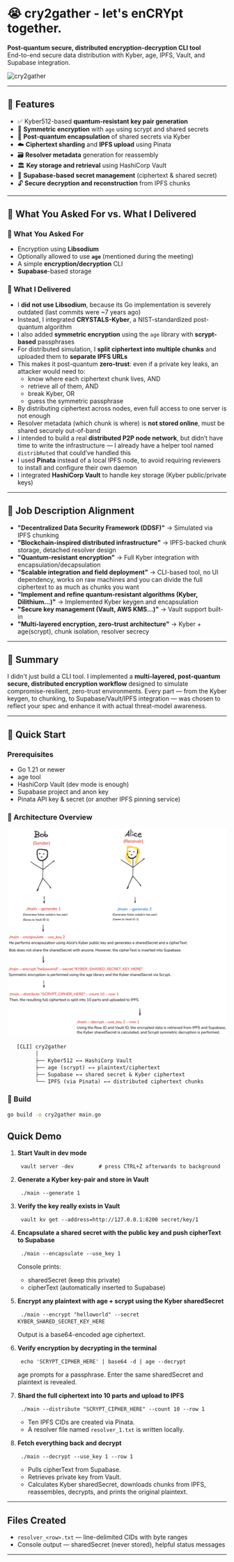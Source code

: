 # 😭 cry2gather - let's enCRYpt together.

**Post-quantum secure, distributed encryption-decryption CLI tool**  
End-to-end secure data distribution with Kyber, age, IPFS, Vault, and Supabase integration.

![cry2gather](https://i.ibb.co/jvrrV4Ps/image-41.png "cry2gather")

---

## 🧩 Features

- ✅ Kyber512-based **quantum-resistant key pair generation**
- 🔐 **Symmetric encryption** with `age` using scrypt and shared secrets
- 🧬 **Post-quantum encapsulation** of shared secrets via Kyber
- ☁️ **Ciphertext sharding** and **IPFS upload** using Pinata
- 🗃️ **Resolver metadata** generation for reassembly
- 🏛️ **Key storage and retrieval** using HashiCorp Vault
- 🧪 **Supabase-based secret management** (ciphertext & shared secret)
- 🔓 **Secure decryption and reconstruction** from IPFS chunks

---

## 🧮 What You Asked For vs. What I Delivered

### 🔹 What You Asked For
- Encryption using **Libsodium**
- Optionally allowed to use **`age`** (mentioned during the meeting)
- A simple **encryption/decryption** CLI
- **Supabase**-based storage

### 🔸 What I Delivered
- I **did not use Libsodium**, because its Go implementation is severely outdated (last commits were ~7 years ago)
- Instead, I integrated **CRYSTALS-Kyber**, a NIST-standardized post-quantum algorithm
- I also added **symmetric encryption** using the `age` library with **scrypt-based** passphrases
- For distributed simulation, I **split ciphertext into multiple chunks** and uploaded them to **separate IPFS URLs**
- This makes it post-quantum **zero-trust**: even if a private key leaks, an attacker would need to:
  - know where each ciphertext chunk lives, AND
  - retrieve all of them, AND
  - break Kyber, OR
  - guess the symmetric passphrase
- By distributing ciphertext across nodes, even full access to one server is not enough
- Resolver metadata (which chunk is where) is **not stored online**, must be shared securely out-of-band
- I intended to build a real **distributed P2P node network**, but didn’t have time to write the infrastructure — I already have a helper tool named `distribRuted` that could’ve handled this
- I used **Pinata** instead of a local IPFS node, to avoid requiring reviewers to install and configure their own daemon
- I integrated **HashiCorp Vault** to handle key storage (Kyber public/private keys)

---

## 📌 Job Description Alignment

- **"Decentralized Data Security Framework (DDSF)"** → Simulated via IPFS chunking
- **"Blockchain-inspired distributed infrastructure"** → IPFS-backed chunk storage, detached resolver design
- **"Quantum-resistant encryption"** → Full Kyber integration with encapsulation/decapsulation
- **"Scalable integration and field deployment"** → CLI-based tool, no UI dependency, works on raw machines and you can divide the full ciphertext to as much as chunks you want
- **"Implement and refine quantum-resistant algorithms (Kyber, Dilithium...)"** → Implemented Kyber keygen and encapsulation
- **"Secure key management (Vault, AWS KMS...)"** → Vault support built-in
- **"Multi-layered encryption, zero-trust architecture"** → Kyber + age(scrypt), chunk isolation, resolver secrecy

---

## 🧠 Summary

I didn't just build a CLI tool. I implemented a **multi-layered, post-quantum secure, distributed encryption workflow** designed to simulate compromise-resilient, zero-trust environments. Every part — from the Kyber keygen, to chunking, to Supabase/Vault/IPFS integration — was chosen to reflect your spec and enhance it with actual threat-model awareness.


---

## 🚀 Quick Start

### Prerequisites
- Go 1.21 or newer
- age tool
- HashiCorp Vault (dev mode is enough)  
- Supabase project and anon key
- Pinata API key & secret (or another IPFS pinning service)

### 🧱 Architecture Overview
![cry2gather2](draw.png)

       [CLI] cry2gather
             │
             ├── Kyber512 ←→ HashiCorp Vault
             ├── age (scrypt) ←→ plaintext/ciphertext
             ├── Supabase ←→ shared secret & Kyber ciphertext
             └── IPFS (via Pinata) ←→ distributed ciphertext chunks

### 🔧 Build

```bash
go build -o cry2gather main.go
```

## Quick Demo

1. **Start Vault in dev mode**

        vault server -dev        # press CTRL+Z afterwards to background

2. **Generate a Kyber key-pair and store in Vault**

        ./main --generate 1

3. **Verify the key really exists in Vault**

        vault kv get --address=http://127.0.0.1:8200 secret/key/1

4. **Encapsulate a shared secret with the public key and push cipherText to Supabase**

        ./main --encapsulate --use_key 1

   Console prints:
   - sharedSecret (keep this private)
   - cipherText (automatically inserted to Supabase)

5. **Encrypt any plaintext with age + scrypt using the Kyber sharedSecret**

        ./main --encrypt "helloworld" --secret KYBER_SHARED_SECRET_KEY_HERE

   Output is a base64-encoded age ciphertext.

6. **Verify encryption by decrypting in the terminal**

        echo 'SCRYPT_CIPHER_HERE' | base64 -d | age --decrypt

   age prompts for a passphrase. Enter the same sharedSecret and plaintext is revealed.

7. **Shard the full ciphertext into 10 parts and upload to IPFS**

        ./main --distribute "SCRYPT_CIPHER_HERE" --count 10 --row 1

   - Ten IPFS CIDs are created via Pinata.
   - A resolver file named `resolver_1.txt` is written locally.

8. **Fetch everything back and decrypt**

        ./main --decrypt --use_key 1 --row 1

   - Pulls cipherText from Supabase.  
   - Retrieves private key from Vault.  
   - Calculates Kyber sharedSecret, downloads chunks from IPFS, reassembles, decrypts, and prints the original plaintext.

---

## Files Created
- `resolver_<row>.txt` — line-delimited CIDs with byte ranges
- Console output — sharedSecret (never stored), helpful status messages

---
